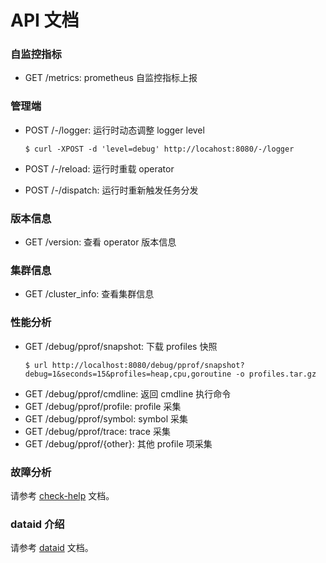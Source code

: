 # API 文档

### 自监控指标

* GET /metrics: prometheus 自监控指标上报

### 管理端

* POST /-/logger: 运行时动态调整 logger level

    ```shell
    $ curl -XPOST -d 'level=debug' http://locahost:8080/-/logger 
    ```

* POST /-/reload: 运行时重载 operator
* POST /-/dispatch: 运行时重新触发任务分发

### 版本信息

* GET /version: 查看 operator 版本信息

### 集群信息

* GET /cluster_info: 查看集群信息

### 性能分析

* GET /debug/pprof/snapshot: 下载 profiles 快照
    ```shell
    $ url http://localhost:8080/debug/pprof/snapshot?debug=1&seconds=15&profiles=heap,cpu,goroutine -o profiles.tar.gz
    ```
* GET /debug/pprof/cmdline: 返回 cmdline 执行命令
* GET /debug/pprof/profile: profile 采集
* GET /debug/pprof/symbol: symbol 采集
* GET /debug/pprof/trace: trace 采集
* GET /debug/pprof/{other}: 其他 profile 项采集

### 故障分析

请参考 [check-help](./check-help.md) 文档。

### dataid 介绍

请参考 [dataid](./dataId.md) 文档。